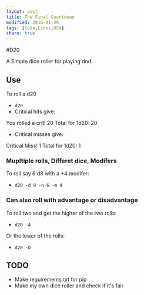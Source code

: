```yaml
---
layout: post
title: The Final Countdown
modified: 2016-01-29
tags: [Code,Linux,OSX]
share: true
---
```


#D20 

A Simple dice roller for playing dnd.

## Use
To roll a d20
* `d20`
* Critical hits give:

You rolled a crit! 20
Total for 1d20:
20

* Critical misses give:

Critical Miss! 1
Total for 1d20:
1

### Mupltiple rolls, Differet dice, Modifers
To roll say 6 d8 with a +4 modifer:

* `d20 -d 8 -n 6 -m 4`

### Can also roll with advantage or disadvantage
To roll two and get the higher of the two rolls:

* `d20 -A`

Or the lower of the rolls:

* `d20 -D`

## TODO
* Make requirements.txt for pip
* Make my own dice roller and check if it's fair
